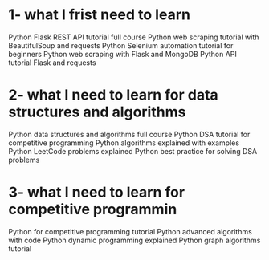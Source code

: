 # 1- what I frist need to learn

Python Flask REST API tutorial full course
Python web scraping tutorial with BeautifulSoup and requests
Python Selenium automation tutorial for beginners
Python web scraping with Flask and MongoDB
Python API tutorial Flask and requests

# 2- what I need to learn for data structures and algorithms

Python data structures and algorithms full course
Python DSA tutorial for competitive programming
Python algorithms explained with examples
Python LeetCode problems explained
Python best practice for solving DSA problems

# 3- what I need to learn for competitive programmin

Python for competitive programming tutorial
Python advanced algorithms with code
Python dynamic programming explained
Python graph algorithms tutorial
